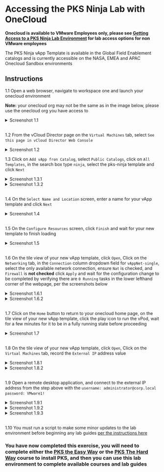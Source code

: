 # Accessing the PKS Ninja Lab with OneCloud

**Onecloud is available to VMware Employees only, please see [Getting Access to a PKS Ninja Lab Environment](https://github.com/CNA-Tech/PKS-Ninja/tree/master/Courses/GetLabAccess-LA8528) for lab access options for non VMware employees**

The PKS Ninja vApp Template is available in the Global Field Enablement catalogs and is currently accessible on the NASA, EMEA and APAC Onecloud Sandbox environments

## Instructions

1.1 Open a web browser, navigate to workspace one and launch your onecloud environment

**Note:** your onecloud org may not be the same as in the image below, please use the onecloud org you have access to

<details><summary>Screenshot 1.1</summary>
<img src="Images/2018-12-24-16-58-07.png">
</details>
<br/>

1.2 From the vCloud Director page on the `Virtual Machines` tab, select `See this page in vCloud Director Web Console`

<details><summary>Screenshot 1.2</summary>
<img src="Images/2019-01-11-02-33-59.png">
</details>

1.3 Click on `Add vApp fron Catalog`, select `Public Catalogs`, click on `All Templates`, in the search box type `ninja`, select the pks-ninja template and click `Next`

<details><summary>Screenshot 1.3.1</summary>
<img src="Images/2018-12-24-17-20-51.png">
</details>

<details><summary>Screenshot 1.3.2</summary>
<img src="Images/2019-01-11-02-37-06.png">
</details>
<br/>

1.4 On the `Select Name and Location` screen, enter a name for your vApp template and click `Next`

<details><summary>Screenshot 1.4</summary>
<img src="Images/2018-12-24-17-28-17.png">
</details>
<br/>

1.5 On the `Configure Resources` screen, click `Finish` and wait for your new template to finish loading

<details><summary>Screenshot 1.5</summary>
<img src="Images/2018-12-24-17-29-40.png">
</details>
<br/>

1.6 On the tile view of your new vApp template, click `Open`, Click on the `Networking` tab, in the `Connection` column dropdown field for `vAppNet-single`, select the only available network connection, ensure `Nat` is checked, and `Firewall` is __not checked__ click `Apply` and wait for the configuration change to be completed by verifying there are `0 Running` tasks in the lower lefthand corner of the webpage, per the screenshots below

<details><summary>Screenshot 1.6.1</summary>
<img src="Images/2018-12-24-17-34-44.png">
</details>

<details><summary>Screenshot 1.6.2</summary>
<img src="Images/2019-01-11-02-47-55.png">
</details>
<br/>

1.7 Click on the `Home` button to return to your onecloud home page, on the tile view of your new vApp template, click the play icon to run the vPod, wait for a few minutes for it to be in a fully running state before proceeding

<details><summary>Screenshot 1.7</summary>
<img src="Images/2018-12-24-17-32-06.png">
</details>
<br/>

1.8 On the tile view of your new vApp template, click `Open`, Click on the `Virtual Machines` tab, record the `External IP` address value

<details><summary>Screenshot 1.8.1</summary>
<img src="Images/2018-12-24-17-34-44.png">
</details>

<details><summary>Screenshot 1.8.2</summary>
<img src="Images/2018-12-24-17-36-41.png">
</details>
<br/>

1.9 Open a remote desktop application, and connect to the external IP address from the step above with the `username: administrator@corp.local` `password: VMware1!`

<details><summary>Screenshot 1.9.1</summary>
<img src="Images/2018-12-24-17-39-30.png">
</details>

<details><summary>Screenshot 1.9.2</summary>
<img src="Images/2018-12-24-17-40-00.png">
</details>

<details><summary>Screenshot 1.9.3</summary>
<img src="Images/2018-12-24-17-41-17.png">
</details>
<br/>

1.10 You must run a script to make some minor updates to the lab environment before beginning any lab guides [per the instructions here](https://github.com/CNA-Tech/PKS-Ninja/tree/master/Staging/Labrary/Microlabs/NinjaLabPrepScript-CI4231.md)

### You have now completed this exercise, you will need to complete either the [PKS the Easy Way](https://github.com/CNA-Tech/PKS-Ninja/tree/master/Courses/PksTheEasyWay-PE6650) or the [PKS The Hard Way](https://github.com/CNA-Tech/PKS-Ninja/tree/master/Courses/PksTheHardWay-PH7885) course to install PKS, and then you can use this lab environment to complete available courses and lab guides